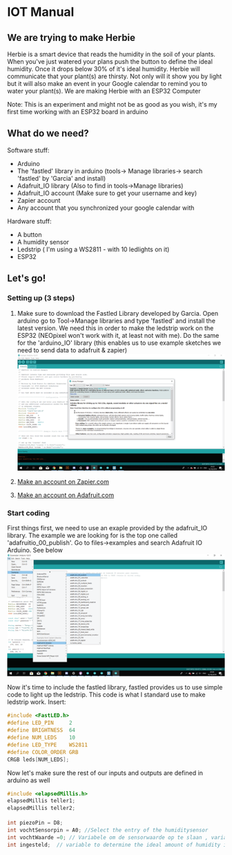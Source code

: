 # IOT Manual

## We are trying to make Herbie
Herbie is a smart device that reads the humidity in the soil of your plants. When you've just watered your plans push the button to define the ideal humidity. Once it drops below 30% of it's ideal humidity. Herbie will communicate that your plant(s) are thirsty. Not only will it show you by light but it will also  make an event in your Google calendar to remind you to water your plant(s).
We are making Herbie with an ESP32 Computer

Note: This is an experiment and might not be as good as you wish, it's my first time working with an ESP32 board in arduino


## What do we need?

Software stuff:
* Arduino
* The 'fastled' library in arduino (tools-> Manage libraries-> search 'fastled' by 'Garcia' and install)
* Adafruit_IO library (Also to find in tools->Manage libraries)
* Adafruit_IO account (Make sure to get your username and key)
* Zapier account
* Any account that you synchronized your google calendar with

Hardware stuff:
* A button
* A humidity sensor
* Ledstrip ( I'm using a WS2811 - with 10 ledlights on it)
* ESP32

## Let's go!

### Setting up (3 steps)

1. Make sure to download the Fastled Library developed by Garcia. Open arduino go to Tool->Manage libraries and type 'fastled' and install the latest version. We need this in order to make the ledstrip work on the ESP32 (NEOpixel won't work with it, at least not with me).
Do the same for the 'arduino_IO' library (this enables us to use example sketches we need to send data to adafruit & zapier)
![](https://github.com/barrylof/manual/blob/master/images/Library1-01.png)

2. [Make an account on Zapier.com](https://zapier.com/app/dashboard)
3. [Make an account on Adafruit.com](https://www.adafruit.com/)

### Start coding

First things first, we need to use an exaple provided by the adafruit_IO library. The example we are looking for is the top one called 'adafruitio_00_publish'. Go to files->examples and search Adafruit IO Arduino. See below
![](https://github.com/barrylof/manual/blob/master/images/examplepubleish-01.png)


Now it's time to include the fastled library, fastled provides us to use simple code to light up the ledstrip. 
This code is what I standard use to make ledstrip work.
Insert:
```C
#include <FastLED.h>
#define LED_PIN     2
#define BRIGHTNESS  64
#define NUM_LEDS    10
#define LED_TYPE    WS2811
#define COLOR_ORDER GRB
CRGB leds[NUM_LEDS];
```
Now let's make sure the rest of our inputs and outputs are defined in arduino as well

```C
#include <elapsedMillis.h>
elapsedMillis teller1;
elapsedMillis teller2; 

int piezoPin = D8;
int vochtSensorpin = A0; //Select the entry of the humiditysensor
int vochtWaarde =0; // Variabele om de sensorwaarde op te slaan , variable to save the data of the humiditysensor
int ingesteld;  // variable to determine the ideal amount of humidity in the plant pot
```


